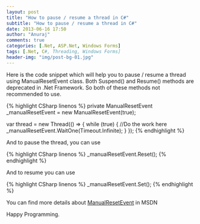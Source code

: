 ```yaml
---
layout: post
title: "How to pause / resume a thread in C#"
subtitle: "How to pause / resume a thread in C#"
date: 2013-06-16 17:50
author: "Anuraj"
comments: true
categories: [.Net, ASP.Net, Windows Forms]
tags: [.Net, C#, Threading, Windows Forms]
header-img: "img/post-bg-01.jpg"
---
```

Here is the code snippet which will help you to pause / resume a thread using ManualResetEvent class. Both Suspend() and Resume() methods are deprecated in .Net Framework. So both of these methods not recommended to use.

{% highlight CSharp linenos %}
private ManualResetEvent _manualResetEvent = new ManualResetEvent(true);

var thread = new Thread(() =>
{
    while (true)
    {
        //Do the work here
        _manualResetEvent.WaitOne(Timeout.Infinite);
    }
});
{% endhighlight %}

And to pause the thread, you can use

{% highlight CSharp linenos %}
_manualResetEvent.Reset();
{% endhighlight %}

And to resume you can use

{% highlight CSharp linenos %}
_manualResetEvent.Set();
{% endhighlight %}

You can find more details about [ManualResetEvent](http://msdn.microsoft.com/en-us/library/system.threading.manualresetevent.aspx) in MSDN

Happy Programming. 
